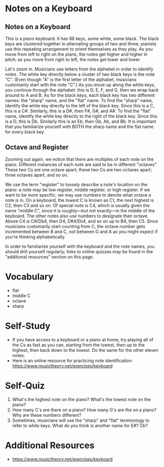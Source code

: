 Notes on a Keyboard
===================

Notes on a Keyboard
-------------------

This is a piano keyboard.  It has 88 keys, some white, some black.  The black
keys are clustered together in alternating groups of two and three; pianists
use this repeating arrangement to orient themselves as they play.  As you move
from left to right on the piano, the notes get higher and higher in pitch; as
you move from right to left, the notes get lower and lower.

Let's zoom in.  Musicians use letters from the alphebet in order to identify
notes.  The white key directly below a cluster of two black keys is the note
"C".  (Even though "A" is the first letter of the alphabet, musicians
customarily start with the note "C".)  As you move up along the white keys, you
continue through the alphabet: this is D, E, F, and G, then we wrap back around
to A and B.  As for the black keys, each black key has two different names: the
"sharp" name, and the "flat" name.  To find the "sharp" name, identify the
white key directly to the left of the black key.  Since this is a C, this is a
C#.  Similarly, this is a D#, then F#, G#, and A#.  To find the "flat" name,
identify the white key directly to the right of the black key.  Since this is a
D, this is Db.  Similarly this is an Eb, then Gb, Ab, and Bb.  It is important
that you familiarize yourself with BOTH the sharp name and the flat name for
every black key.

Octave and Register
-------------------

Zooming out again, we notice that there are multiples of each note on the
piano.  Different instances of each note are said to be in different "octaves".
These two Cs are one octave apart; these two Cs are two octaves apart; three
octaves apart, and so on.

We use the term "register" to loosely describe a note's location on the piano:
a note may be low register, middle register, or high register.  If we want to
be more specific, we may use numbers to denote what octave a note is in.  On a
keyboard, the lowest C is known as C1, the next highest is C2, then C3 and so
on.  Of special note is C4, which is usually given the name "middle C", since
it is roughly—but not exactly—in the middle of the keyboard.  The other notes
also use numbers to designate their octave.  Above C4 is C#/Db4, then D4,
D#4/Eb4, and so on up to B4, then C5.  Since musicians customarily start
counting from C, the octave number gets incremented between B and C, *not*
between G and A as you might expect if you're thinking alphabetically.

In order to familiarize yourself with the keyboard and the note names, you
should drill yourself regularly; links to online quizzes may be found in the
"additional resources" section on this page.


Vocabulary
==========

- flat
- middle C
- octave
- sharp


Self-Study
==========

- If you have access to a keyboard or a piano at home, try playing all of the
  Cs as fast as you can, starting from the lowest, then up to the highest, then
  back down to the lowest.  Do the same for the other eleven notes.
- Here is an online resource for practicing note identification:
  https://www.musictheory.net/exercises/keyboard


Self-Quiz
=========

1. What's the highest note on the piano?  What's the lowest note on the piano?
2. How many C's are there on a piano?  How many G's are the on a piano?  Why
   are these numbers different?
3. Sometimes, musicians will use the "sharp" and "flat" terminology to refer to
   *white* keys.  What do you think is another name for E#?  Cb?


Additional Resources
====================

- https://www.musictheory.net/exercises/keyboard
